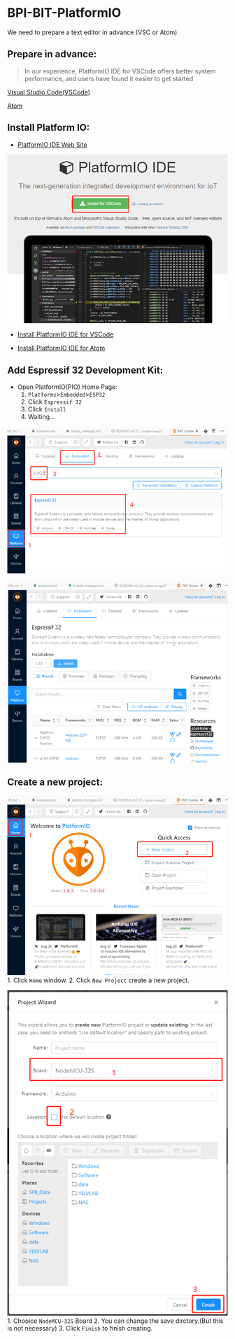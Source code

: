 # BPI-BIT-PlatformIO

We need to prepare a text editor in advance (VSC or Atom)

## Prepare in advance:
   > In our experience, PlatformIO IDE for VSCode offers better system performance, and users have found it easier to get started


 [Visual Studio Code(VSCode)](https://code.visualstudio.com/)

 [Atom](https://atom.io/)

## Install Platform IO:
- [PlatformIO IDE Web Site](https://platformio.org/)

![Step 1](/docs/pio-1.png)

- [Install PlatformIO IDE for VSCode](/PIO_for_VSCode.md)

- [Install PlatformIO IDE for Atom](/PIO_for_Atom.md)

## Add Espressif 32 Development Kit:

- Open PlatformIO(PIO) Home Page:
    1. `Platforms`>`Embedded`>`ESP32`
    2. Click `Espressif 32`
    3. Click `Install`
    4. Waiting...

![Step 1](/docs/pio-15.png)

![Step 2](/docs/pio-16.png)

## Create a new project:

![Step 3](/docs/pio-17.png)
    1. Click `Home` window.
    2. Click `New Project` create a new project.

![Step 4](/docs/pio-18.png)
    1. Chooice `NodeMCU-32S` Board
    2. You can change the save dirctory.(But this is not necessary)
    3. Click `Finish` to finish creating.